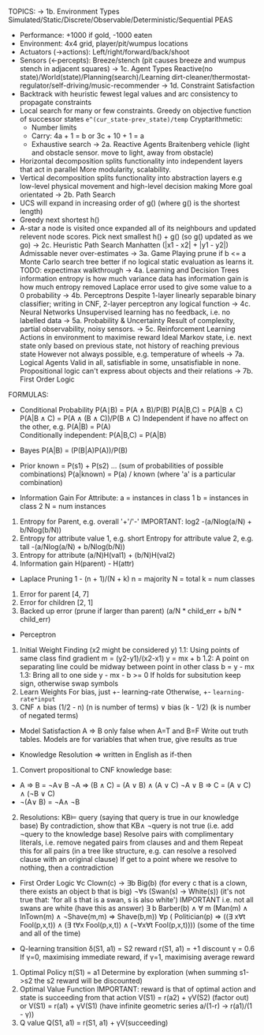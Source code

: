 <!-- SPDX-License-Identifier: zlib-acknowledgement -->
TOPICS:
→ 1b. Environment Types
Simulated/Static/Discrete/Observable/Deterministic/Sequential
PEAS
 - Performance: +1000 if gold, -1000 eaten
 - Environment: 4x4 grid, player/pit/wumpus locations
 - Actuators (->actions): Left/right/forward/back/shoot
 - Sensors (<-percepts): Breeze/stench 
 (pit causes breeze and wumpus stench in adjacent squares)
→ 1c. Agent Types
Reactive(no state)/World(state)/Planning(search)/Learning
dirt-cleaner/thermostat-regulator/self-driving/music-recommender
→ 1d. Constraint Satisfaction
- Backtrack with heuristic fewest legal values and arc consistency to propagate constraints
- Local search for many or few constraints. 
  Greedy on objective function of successor states
  `e^(cur_state-prev_state)/temp`
Cryptarithmetic:
  - Number limits
  - Carry: 4a + 1 = b or 3c + 10 + 1 = a
  - Exhaustive search
→ 2a. Reactive Agents
Braitenberg vehicle (light and obstacle sensor. move to light, away from obstacle)
- Horizontal decomposition splits functionality into independent layers that act in parallel
  More modularity, scalability.
- Vertical decomposition splits functionality into abstraction layers
  e.g low-level physical movement and high-level decision making
  More goal orientated 
→ 2b. Path Search
- UCS will expand in increasing order of g() (where g() is the shortest length)
- Greedy next shortest h()
- A-star a node is visited once expanded all of its neighbours and updated relevent node scores.
  Pick next smallest h() + g() (so g() updated as we go)
→ 2c. Heuristic Path Search
Manhatten (|x1 - x2| + |y1 - y2|)
Admissable never over-estimates
→ 3a. Game Playing
prune if b <= a
Monte Carlo search tree better if no logical static evaluation as learns it. 
TODO: expectimax walkthrough
→ 4a. Learning and Decision Trees
information entropy is how much variance data has
information gain is how much entropy removed
Laplace error used to give some value to a 0 probability
→ 4b. Perceptrons
Despite 1-layer linearly separable binary classifier; writing in CNF, 2-layer perceptron any logical function
→ 4c. Neural Networks
Unsupervised learning has no feedback, i.e. no labelled data
→ 5a. Probability & Uncertainty
Result of complexity, partial observability, noisy sensors.
→ 5c. Reinforcement Learning
Actions in environment to maximise reward 
Ideal Markov state, i.e. next state only based on previous state, not history of reaching previous state
However not always possible, e.g. temperature of wheels
→ 7a. Logical Agents
Valid in all, satisfiable in some, unsatisfiable in none.
Propositional logic can't express about objects and their relations
→ 7b. First Order Logic


FORMULAS:
* Conditional Probability
P(A∣B) = P(A ∧ B)/P(B)
P(A|B,C) = P(A|B ∧ C)
P(A|B ∧ C) = P(A ∧ (B ∧ C))/P(B ∧ C)
Independent if have no affect on the other, e.g. P(A|B) = P(A)   
Conditionally independent: P(A|B,C) = P(A|B)
* Bayes
P(A|B) = (P(B|A)P(A))/P(B)
* Prior
known = P(s1) + P(s2) ... (sum of probabilities of possible combinations)
P(a|known) = P(a) / known (where 'a' is a particular combination) 

* Information Gain For Attribute:
   a = instances in class 1
   b = instances in class 2
   N = num instances
1. Entropy for Parent, e.g. overall '+'/'-'
   IMPORTANT: log2
   -(a/Nlog(a/N) + b/Nlog(b/N))
2. Entropy for attribute value 1, e.g. short
   Entropy for attribute value 2, e.g. tall
   -(a/Nlog(a/N) + b/Nlog(b/N))
3. Entropy for attribute
   (a/N)H(val1) + (b/N)H(val2)
4. Information gain
   H(parent) - H(attr)

* Laplace Pruning
1 - (n + 1)/(N + k)
n = majority
N = total
k = num classes
1. Error for parent [4, 7]
2. Error for children [2, 1]
3. Backed up error (prune if larger than parent)
(a/N * child_err + b/N * child_err)

* Perceptron
1. Initial Weight Finding (x2 might be considered y)
  1.1: Using points of same class find gradient
       m = (y2-y1)/(x2-x1) 
       y = mx + b
  1.2: A point on separating line could be midway between point in other class
       b = y - mx
  1.3: Bring all to one side
       y - mx - b >= 0
       If holds for subsitution keep sign, otherwise swap symbols
2. Learn Weights
  For bias, just +- learning-rate
  Otherwise, +- `learning-rate*input`
3. CNF
∧ bias (1/2 - n) (n is number of terms)
∨ bias (k - 1/2) (k is number of negated terms)

* Model Satisfaction
A ⇒  B only false when A=T and B=F
Write out truth tables. 
Models are for variables that when true, give results as true

* Knowledge Resolution
⇒  written in English as if-then
1. Convert propositional to CNF knowledge base:
  - A ⇒ B = ¬A∨ B
   ¬A ⇒ (B ∧ C) = (A ∨ B) ∧ (A ∨ C)
   ¬A ∨ B ⇒ C = (A ∨ C) ∧ (¬B ∨ C)  
  - ¬(A∨ B) = ¬A∧ ¬B
2. Resolutions:
KB⊨ query (saying that query is true in our knowledge base)
By contradiction, show that KB∧ ¬query is not true (i.e. add ¬query to the knowledge base)
Resolve pairs with complimentary literals, i.e. remove negated pairs from clauses and and them
Repeat this for all pairs (in a tree like structure, e.g. can resolve a resolved clause with an original clause)
If get to a point where we resolve to nothing, then a contradiction 

* First Order Logic
∀c Clown(c) → ∃b Big(b) (for every c that is a clown, there exists an object b that is big)
¬∀s (Swan(s) → White(s)) 
(it's not true that: 'for all s that is a swan, s is also white')
IMPORTANT i.e. not all swans are white (have this as answer)
∃ b Barber(b) ∧ ∀ m (Man(m) ∧ InTown(m) ∧ ¬Shave(m,m) ⇒ Shave(b,m))
∀p ( Politician(p) ⇒ ((∃ x∀t Fool(p,x,t)) ∧ (∃ t∀x Fool(p,x,t)) ∧ (¬∀x∀t Fool(p,x,t))))
(some of the time and all of the time)

* Q-learning
transition δ(S1, a1) = S2
reward r(S1, a1) = +1
discount γ = 0.6
If γ=0, maximising immediate reward, if γ=1, maximising average reward 
1. Optimal Policy π(S1) = a1 
   Determine by exploration (when summing s1->s2 the s2 reward will be discounted)
2. Optimal Value Function
   IMPORTANT: reward is that of optimal action and state is succeeding from that action
   V(S1) = r(a2) + γV(S2) (factor out)
   or
   V(S1) = r(a1) + γV(S1) (have infinite geometric series a/(1-r) -> r(a1)/(1 - γ))
3. Q value 
   Q(S1, a1) = r(S1, a1) + γV(succeeding)
